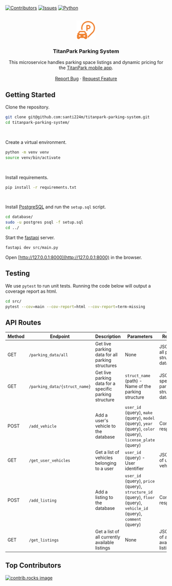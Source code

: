 
<a id="readme-top"></a>

[![Contributors][contributors-shield]][contributors-url] [![Issues][issues-shield]][issues-url] [![Python][Python]][Python-url]

<!-- PROJECT LOGO -->
<br />
<div align="center">
  <a href="https://github.com/santi224m/titanpark-parking-system">
    <img src="/assets/img/parking.svg" alt="Logo" height="60">
  </a>

  <h3 align="center">TitanPark Parking System</h3>

  <p align="center">
    This microservice handles parking space listings and dynamic pricing for the <a href="https://github.com/nathanchamorro1/titanpark">TitanPark mobile app</a>.
    <br />
    <br />
    <a href="https://github.com/santi224m/titanpark-parking-system/issues/new?labels=bug&template=bug-report---.md">Report Bug</a>
    ·
    <a href="https://github.com/santi224m/titanpark-parking-system/issues/new?labels=enhancement&template=feature-request---.md">Request Feature</a>
  </p>
</div>

<!-- GETTING STARTED -->
## Getting Started

Clone the repository.

```bash
git clone git@github.com:santi224m/titanpark-parking-system.git
cd titanpark-parking-system/
```
<br />

Create a virtual environment.

```bash
python -m venv venv
source venv/bin/activate
```
<br />

Install requirements.

```bash
pip install -r requirements.txt
```
<br />

Install [PostgreSQL](https://www.postgresql.org/download/) and run the ```setup.sql``` script.

```bash
cd database/
sudo -u postgres psql -f setup.sql
cd ../
```

Start the [fastapi](https://fastapi.tiangolo.com/) server.

```bash
fastapi dev src/main.py
```

Open [http://127.0.0.1:8000](http://127.0.0.1:8000) in the browser.

## Testing

We use ```pytest``` to run unit tests. Running the code below will output a coverage report as html.

```bash
cd src/
pytest --cov=main --cov-report=html --cov-report=term-missing
```

## API Routes

| Method | Endpoint | Description | Parameters | Response |
|--------|----------|-------------|------------|----------|
| GET | `/parking_data/all` | Get live parking data for all parking structures | None | JSON with all parking structure data |
| GET | `/parking_data/{struct_name}` | Get live parking data for a specific parking structure | `struct_name` (path) - Name of the parking structure | JSON with specific parking structure data |
| POST | `/add_vehicle` | Add a user's vehicle to the database | `user_id` (query), `make` (query), `model` (query), `year` (query), `color` (query), `license_plate` (query) | Confirmation response |
| GET | `/get_user_vehicles` | Get a list of vehicles belonging to a user | `user_id` (query) - User identifier | JSON array of user's vehicles |
| POST | `/add_listing` | Add a listing to the database | `user_id` (query), `price` (query), `structure_id` (query), `floor` (query), `vehicle_id` (query), `comment` (query) | Confirmation response |
| GET | `/get_listings` | Get a list of all currently available listings | None | JSON array of all available listings |

## Top Contributors

<a href="https://github.com/santi224m/titanpark-parking-system/graphs/contributors">
  <img src="https://contrib.rocks/image?repo=santi224m/titanpark-parking-system" alt="contrib.rocks image" />
</a>

<!-- MARKDOWN LINKS & IMAGES -->
[contributors-shield]: https://img.shields.io/github/contributors/santi224m/titanpark-parking-system.svg?style=for-the-badge
[contributors-url]: https://github.com/santi224m/titanpark-parking-system/graphs/contributors
[issues-shield]: https://img.shields.io/github/issues/santi224m/titanpark-parking-system.svg?style=for-the-badge
[issues-url]: https://github.com/santi224m/titanpark-parking-system/issues

[Python]: https://img.shields.io/badge/python-000000?style=for-the-badge&logo=python
[Python-url]: https://www.python.org/